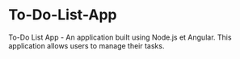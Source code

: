 # To-Do-List-App
To-Do List App - An application built using Node.js et Angular. This application allows users to manage their tasks.
